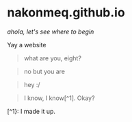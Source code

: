 # nakonmeq.github.io
*ahola, let's see where to begin*

Yay a website
> what are you, eight?

> no but you are

> hey :/

> I know, I know[^1]. Okay?

[^1}: I made it up.
